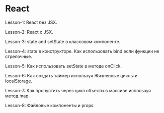 # React

Lesson-1: React без JSX.

Lesson-2: React с JSX.

Lesson-3: state and setState в классовом компоненте.

Lesson-4: state в конструкторе. Как использовать bind если функции не стрелочные.

Lesson-5: Как использовать setState в методе onClick.

Lesson-6: Как создать таймер используя Жизненные циклы и localStorage.

Lesson-7: Как пропустить через цикл объекты в массиве используя метод map.

Lesson-8: Файловые компоненты и props
